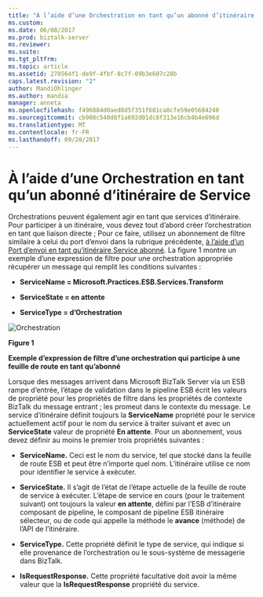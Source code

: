 ```yaml
---
title: "À l’aide d’une Orchestration en tant qu’un abonné d’itinéraire Service | Documents Microsoft"
ms.custom: 
ms.date: 06/08/2017
ms.prod: biztalk-server
ms.reviewer: 
ms.suite: 
ms.tgt_pltfrm: 
ms.topic: article
ms.assetid: 278564f1-de9f-4fbf-8c7f-09b3e607c28b
caps.latest.revision: "2"
author: MandiOhlinger
ms.author: mandia
manager: anneta
ms.openlocfilehash: f496884d0aed8d5f351f681ca8cfe59e05684240
ms.sourcegitcommit: cb908c540d8f1a692d01dc8f313e16cb4b4e696d
ms.translationtype: MT
ms.contentlocale: fr-FR
ms.lasthandoff: 09/20/2017
---
```

# <a name="using-an-orchestration-as-an-itinerary-service-subscriber"></a>À l’aide d’une Orchestration en tant qu’un abonné d’itinéraire de Service
Orchestrations peuvent également agir en tant que services d’itinéraire. Pour participer à un itinéraire, vous devez tout d’abord créer l’orchestration en tant que liaison directe ; Pour ce faire, utilisez un abonnement de filtre similaire à celui du port d’envoi dans la rubrique précédente, [à l’aide d’un Port d’envoi en tant qu’itinéraire Service abonné](../esb-toolkit/using-a-send-port-as-an-itinerary-service-subscriber.md). La figure 1 montre un exemple d’une expression de filtre pour une orchestration appropriée récupérer un message qui remplit les conditions suivantes :  
  
-   **ServiceName = Microsoft.Practices.ESB.Services.Transform**  
  
-   **ServiceState = en attente**  
  
-   **ServiceType = d’Orchestration**  
  
 ![Orchestration](../esb-toolkit/media/ch4-orchestration.jpg "chapitre 4-Orchestration")  
  
 **Figure 1**  
  
 **Exemple d’expression de filtre d’une orchestration qui participe à une feuille de route en tant qu’abonné**  
  
 Lorsque des messages arrivent dans Microsoft BizTalk Server via un ESB rampe d’entrée, l’étape de validation dans le pipeline ESB écrit les valeurs de propriété pour les propriétés de filtre dans les propriétés de contexte BizTalk du message entrant ; les promeut dans le contexte du message. Le service d’itinéraire définit toujours la **ServiceName** propriété pour le service actuellement actif pour le nom du service à traiter suivant et avec un **ServiceState** valeur de propriété  **En attente**. Pour un abonnement, vous devez définir au moins le premier trois propriétés suivantes :  
  
-   **ServiceName.** Ceci est le nom du service, tel que stocké dans la feuille de route ESB et peut être n’importe quel nom. L’itinéraire utilise ce nom pour identifier le service à exécuter.  
  
-   **ServiceState.** Il s’agit de l’état de l’étape actuelle de la feuille de route de service à exécuter. L’étape de service en cours (pour le traitement suivant) ont toujours la valeur **en attente**, défini par l’ESB d’itinéraire composant de pipeline, le composant de pipeline ESB itinéraire sélecteur, ou de code qui appelle la méthode le **avance**  (méthode) de l’API de l’itinéraire.  
  
-   **ServiceType.** Cette propriété définit le type de service, qui indique si elle provenance de l’orchestration ou le sous-système de messagerie dans BizTalk.  
  
-   **IsRequestResponse.** Cette propriété facultative doit avoir la même valeur que la **IsRequestResponse** propriété du service.